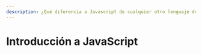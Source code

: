 ```yaml
---
description: ¿Qué diferencia a Javascript de cualquier otro lenguaje de programación?
---
```


# Introducción a JavaScript

